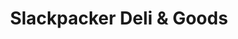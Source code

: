 ---
title: "Slackpacker Deli & Goods"
url: /sandyston/slackpacker-deli-and-goods/
shop: convenience
---